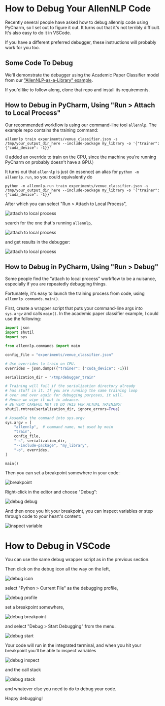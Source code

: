 # How to Debug Your AllenNLP Code

Recently several people have asked how to debug allennlp code
using PyCharm, so I set out to figure it out. It turns out that
it's not terribly difficult. It's also easy to do it in VSCode.

If you have a different preferred debugger,
these instructions will probably work for you too.

## Some Code To Debug

We'll demonstrate the debugger using the Academic Paper Classifier model
from our ["AllenNLP-as-a-Library" example](https://github.com/allenai/allennlp-as-a-library-example).

If you'd like to follow along, clone that repo and install its requirements.

## How to Debug in PyCharm, Using "Run > Attach to Local Process"

Our recommended workflow is using our command-line tool `allennlp`.
The example repo contains the training command:

```
allennlp train experiments/venue_classifier.json -s /tmp/your_output_dir_here --include-package my_library -o '{"trainer": {"cuda_device": -1}}'
```

(I added an override to train on the CPU, since the machine you're running PyCharm on probably doesn't have a GPU.)

It turns out that `allennlp` is just (in essence) an alias for `python -m allennlp.run`, so you could equivalently do

```
python -m allennlp.run train experiments/venue_classifier.json -s /tmp/your_output_dir_here --include-package my_library -o '{"trainer": {"cuda_device": -1}}'
```

After which you can select "Run > Attach to Local Process",

![attach to local process](debugging_images/attach_to_process_1.png)

search for the one that's running `allennlp`,

![attach to local process](debugging_images/attach_to_process_2.png)

and get results in the debugger:

![attach to local process](debugging_images/attach_to_process_3.png)

## How to Debug in PyCharm, Using "Run > Debug"

Some people find the "attach to local process" workflow to be a nuisance,
especially if you are repeatedly debugging things.

Fortunately, it's easy to launch the training process from code,
using `allennlp.commands.main()`.

First, create a wrapper script that puts your command-line args into `sys.argv` and calls `main()`. In the academic paper classifier example, I could use the following:

```python
import json
import shutil
import sys

from allennlp.commands import main

config_file = "experiments/venue_classifier.json"

# Use overrides to train on CPU.
overrides = json.dumps({"trainer": {"cuda_device": -1}})

serialization_dir = "/tmp/debugger_train"

# Training will fail if the serialization directory already
# has stuff in it. If you are running the same training loop
# over and over again for debugging purposes, it will.
# Hence we wipe it out in advance.
# BE VERY CAREFUL NOT TO DO THIS FOR ACTUAL TRAINING!
shutil.rmtree(serialization_dir, ignore_errors=True)

# Assemble the command into sys.argv
sys.argv = [
    "allennlp",  # command name, not used by main
    "train",
    config_file,
    "-s", serialization_dir,
    "--include-package", "my_library",
    "-o", overrides,
]

main()
```

Then you can set a breakpoint somewhere in your code:

![breakpoint](debugging_images/breakpoint.png)

Right-click in the editor and choose "Debug":

![debug debug](debugging_images/debug_debug.png)

And then once you hit your breakpoint, you can inspect variables or step through code to your heart's content:

![inspect variable](debugging_images/inspect_variable.png)

# How to Debug in VSCode

You can use the same debug wrapper script as in the previous section.

Then click on the debug icon all the way on the left,

![debug icon](debugging_images/vscode_debug_icon.png)

select "Python > Current File" as the debugging profile,

![debug profile](debugging_images/vscode_debugging_profile.png)

set a breakpoint somewhere,

![debug breakpoint](debugging_images/vscode_breakpoint.png)

and select "Debug > Start Debugging" from the menu.

![debug start](debugging_images/vscode_start_debugging.png)

Your code will run in the integrated terminal, and when you hit
your breakpoint you'll be able to inspect variables

![debug inspect](debugging_images/vscode_watched_variable.png)

and the call stack

![debug stack](debugging_images/vscode_call_stack.png)

and whatever else you need to do to debug your code.

Happy debugging!
